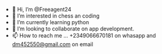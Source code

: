  - 👋 Hi, I’m @Freeagent24
- 👀 I’m interested in chess an coding
- 🌱 I’m currently learning python
- 💞️ I’m looking to collaborate on app development.
- 📫 How to reach me ...
+2349066670181 on whasapp and dm452550@gmail.com on email
<!---
Freeagent24/Freeagent24 is a ✨ special ✨ repository because its `README.md` (this file) appears on your GitHub profile.
You can click the Preview link to take a look at your changes.
--->
